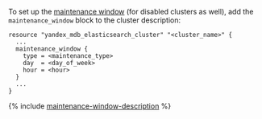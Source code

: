 To set up the [maintenance window](../../../../managed-elasticsearch/concepts/maintenance.md) (for disabled clusters as well), add the `maintenance_window` block to the cluster description:

```hcl
resource "yandex_mdb_elasticsearch_cluster" "<cluster_name>" {
  ...
  maintenance_window {
    type = <maintenance_type>
    day  = <day_of_week>
    hour = <hour>
  }
  ...
}
```

{% include [maintenance-window-description](../../terraform/maintenance-window-description.md) %}
